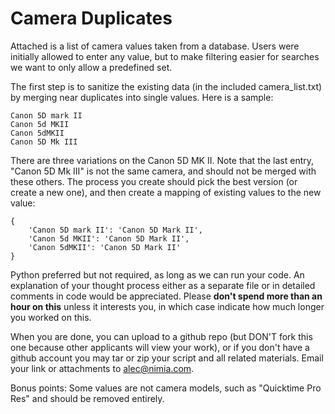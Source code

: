 # Camera Duplicates

Attached is a list of camera values taken from a database. Users were initially allowed to enter any value, but to make filtering easier for searches we want to only allow a predefined set.

The first step is to sanitize the existing data (in the included camera_list.txt) by merging near duplicates into single values. Here is a sample:

    Canon 5D mark II
    Canon 5d MKII
    Canon 5dMKII
    Canon 5D Mk III

There are three variations on the Canon 5D MK II. Note that the last entry, "Canon 5D Mk III" is not the same camera, and should not be merged with these others. The process you create should pick the best version (or create a new one), and then create a mapping of existing values to the new value:

    {
        'Canon 5D mark II': 'Canon 5D Mark II',
        'Canon 5d MKII': 'Canon 5D Mark II',
        'Canon 5dMKII': 'Canon 5D Mark II'
    }

Python preferred but not required, as long as we can run your code. An explanation of your thought process either as a separate file or in detailed comments in code would be appreciated. Please **don't spend more than an hour on this** unless it interests you, in which case indicate how much longer you worked on this.

When you are done, you can upload to a github repo (but DON'T fork this one because other applicants will view your work), or if you don't have a github account you may tar or zip your script and all related materials. Email your link or attachments to alec@nimia.com. 

Bonus points: Some values are not camera models, such as "Quicktime Pro Res" and should be removed entirely. 
